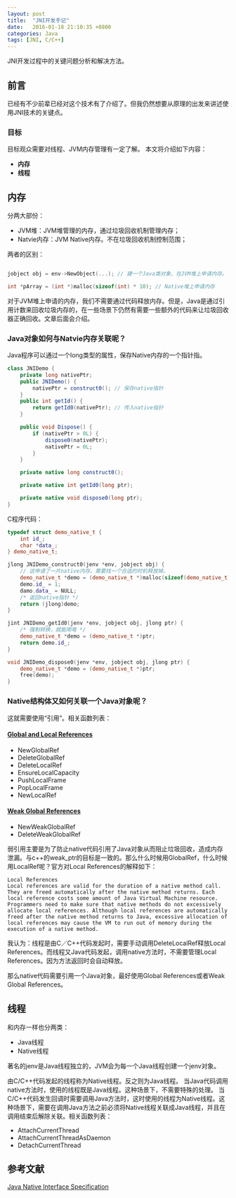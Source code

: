 ```yaml
---
layout: post
title:  "JNI开发手记"
date:   2016-01-18 21:10:35 +0800
categories: Java
tags: [JNI, C/C++]
---
```


JNI开发过程中的关键问题分析和解决方法。

## 前言

已经有不少前辈已经对这个技术有了介绍了。但我仍然想要从原理的出发来讲述使用JNI技术的关键点。

### 目标

目标观众需要对线程、JVM内存管理有一定了解。
本文将介绍如下内容：

+ **内存**
+ **线程**

## 内存

分两大部份：

+ JVM堆：JVM堆管理的内存，通过垃圾回收机制管理内存；
+ Natvie内存：JVM Native内存。不在垃圾回收机制控制范围；

两者的区别：

```cpp

jobject obj = env->NewObject(...); // 建一个Java类对象，在JVM堆上申请内存。

int *pArray = (int *)malloc(sizeof(int) * 10); // Native堆上申请内存

```

对于JVM堆上申请的内存，我们不需要通过代码释放内存。但是，Java是通过引用计数来回收垃圾内存的，在一些场景下仍然有需要一些额外的代码来让垃圾回收器正确回收。文章后面会介绍。

### Java对象如何与Natvie内存关联呢？

Java程序可以通过一个long类型的属性，保存Native内存的一个指针指。

```java
class JNIDemo {
    private long nativePtr;
    public JNIDemo() {
        nativePtr = construct0(); // 保存native指针
    }
    public int getId() {
        return getId0(nativePtr); // 传入native指针
    }

    public void Dispose() {
        if (nativePtr > 0L) {
            dispose0(nativePtr);
            nativePtr = 0L;
        }
    }

    private native long construct0();

    private native int getId0(long ptr); 

    private native void dispose0(long ptr);
}
```

C程序代码：

```cpp
typedef struct demo_native_t {
    int id_;
    char *data_;
} demo_native_t;

jlong JNIDemo_construct0(jenv *env, jobject obj) {
    // 这申请了一片native内存。需要找一个合适的时机释放掉。
    demo_native_t *demo = (demo_native_t *)malloc(sizeof(demo_native_t)); 
    demo.id_ = 1;
    damo.data_ = NULL;
    /* 返回native指针 */
    return (jlong)demo;
}

jint JNIDemo_getId0(jenv *env, jobject obj, jlong ptr) {
    /* 强制转换，就能用咯 */
    demo_native_t *demo = (demo_native_t *)ptr;
    return demo.id_;
}

void JNIDemo_dispose0(jenv *env, jobject obj, jlong ptr) {
    demo_native_t *demo = (demo_native_t *)ptr;
    free(demo);
}

```

### Native结构体又如何关联一个Java对象呢？

这就需要使用“引用”。相关函数列表：

#### [Global and Local References](http://docs.oracle.com/javase/6/docs/technotes/guides/jni/spec/functions.html#global_local)

+ NewGlobalRef
+ DeleteGlobalRef
+ DeleteLocalRef
+ EnsureLocalCapacity
+ PushLocalFrame
+ PopLocalFrame
+ NewLocalRef

#### [Weak Global References](http://docs.oracle.com/javase/6/docs/technotes/guides/jni/spec/functions.html#weak)

+ NewWeakGlobalRef
+ DeleteWeakGlobalRef

弱引用主要是为了防止native代码引用了Java对象从而阻止垃圾回收，造成内存泄漏。与c++的weak_ptr的目标是一致的。那么什么时候用GlobalRef，什么时候用LocalRef呢？官方对Local References的解释如下：

```
Local References
Local references are valid for the duration of a native method call. They are freed automatically after the native method returns. Each local reference costs some amount of Java Virtual Machine resource. Programmers need to make sure that native methods do not excessively allocate local references. Although local references are automatically freed after the native method returns to Java, excessive allocation of local references may cause the VM to run out of memory during the execution of a native method.
```

我认为：线程是由C／C++代码发起时，需要手动调用DeleteLocalRef释放Local References。而线程又Java代码发起，调用native方法时，不需要管理Local References。因为方法返回时会自动释放。

那么native代码需要引用一个Java对象，最好使用Global References或者Weak Global References。

## 线程

和内存一样也分两类：

+ Java线程
+ Native线程

著名的jenv是Java线程独立的，JVM会为每一个Java线程创建一个jenv对象。

由C/C++代码发起的线程称为Native线程。反之则为Java线程。
当Java代码调用native方法时，使用的线程既是Java线程。这种场景下，不需要特殊的处理。
当C/C++代码发生回调时需要调用Java方法时，这时使用的线程为Native线程。这种场景下，需要在调用Java方法之前必须将Native线程关联成Java线程，并且在调用结束后解除关联。相关函数列表：

+ AttachCurrentThread
+ AttachCurrentThreadAsDaemon
+ DetachCurrentThread

## 参考文献

[Java Native Interface Specification](http://docs.oracle.com/javase/6/docs/technotes/guides/jni/spec/jniTOC.html)